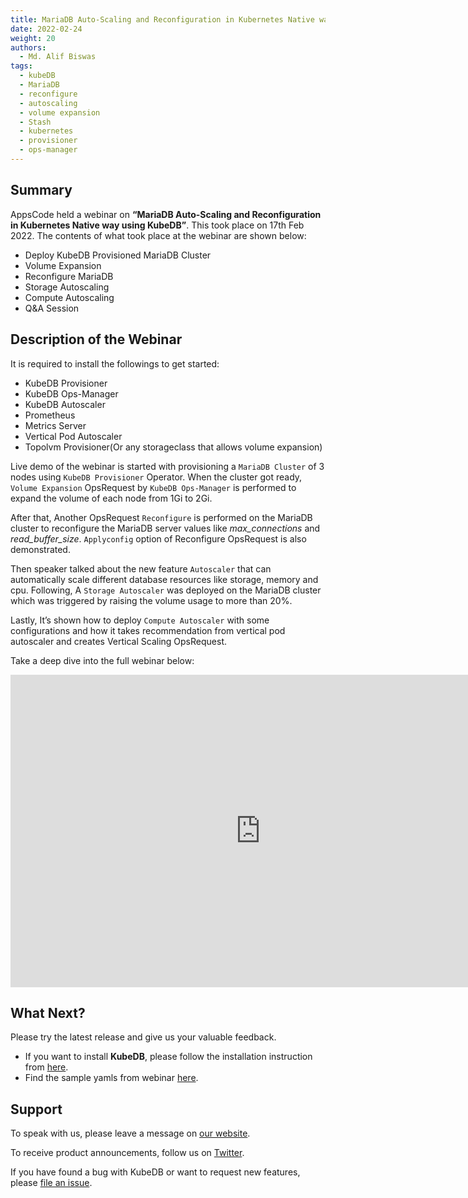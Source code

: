 ```yaml
---
title: MariaDB Auto-Scaling and Reconfiguration in Kubernetes Native way using KubeDB
date: 2022-02-24
weight: 20
authors:
  - Md. Alif Biswas
tags:
  - kubeDB
  - MariaDB
  - reconfigure
  - autoscaling
  - volume expansion
  - Stash
  - kubernetes
  - provisioner
  - ops-manager
---
```


## Summary

AppsCode held a webinar on **“MariaDB Auto-Scaling and Reconfiguration in Kubernetes Native way using KubeDB”**. This took place on 17th Feb 2022. The contents of what took place at the webinar are shown below:
- Deploy KubeDB Provisioned MariaDB Cluster
- Volume Expansion
- Reconfigure MariaDB
- Storage Autoscaling
- Compute Autoscaling
- Q&A Session


## Description of the Webinar

It is required to install the followings to get started:
- KubeDB Provisioner 
- KubeDB Ops-Manager
- KubeDB Autoscaler
- Prometheus
- Metrics Server
- Vertical Pod Autoscaler
- Topolvm Provisioner(Or any storageclass that allows volume expansion)


Live demo of the webinar is started with provisioning a `MariaDB Cluster` of 3 nodes using `KubeDB Provisioner` Operator. When the cluster got ready, `Volume Expansion` OpsRequest by `KubeDB Ops-Manager`  is performed to expand the volume of each node from 1Gi to 2Gi. 

After that, Another OpsRequest `Reconfigure` is performed on the MariaDB cluster to reconfigure the MariaDB server values like _max_connections_ and _read_buffer_size_.  `Applyconfig` option of Reconfigure OpsRequest is also demonstrated.

Then speaker talked about the new feature `Autoscaler`  that can automatically scale different database resources like storage, memory and cpu. Following, A `Storage Autoscaler` was deployed on the MariaDB cluster which was triggered by raising the volume usage to more than 20%.

Lastly, It’s shown how to deploy `Compute Autoscaler` with some configurations and how it takes recommendation from vertical pod autoscaler and creates Vertical Scaling OpsRequest.

  Take a deep dive into the full webinar below:

<iframe style="height: 500px; width: 800px" src="https://youtube.com/embed/wg1kJGkFXdg" title="YouTube video player" frameborder="0" allow="accelerometer; autoplay; clipboard-write; encrypted-media; gyroscope; picture-in-picture" allowfullscreen></iframe>

## What Next?

Please try the latest release and give us your valuable feedback.

* If you want to install **KubeDB**, please follow the installation instruction from [here](https://kubedb.com/docs/v2022.02.22/setup/).
* Find the sample yamls from webinar [here](https://github.com/kubedb/project/tree/master/demo/mariadb/webinar-2022.02.17).


## Support

To speak with us, please leave a message on [our website](https://appscode.com/contact/).

To receive product announcements, follow us on [Twitter](https://twitter.com/KubeVault).

If you have found a bug with KubeDB or want to request new features, please [file an issue](https://github.com/kubedb/project/issues/new).
